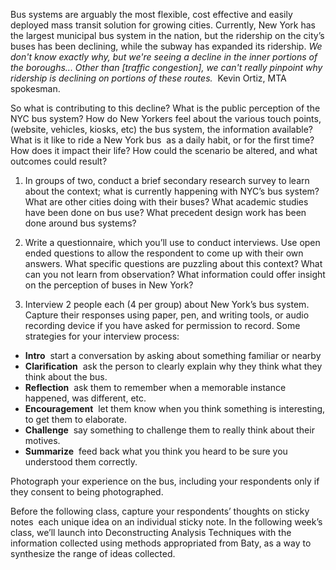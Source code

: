 Bus systems are arguably the most flexible, cost effective and easily deployed mass transit solution for growing cities. Currently, New York has the largest municipal bus system in the nation, but the ridership on the city’s buses has been declining, while the subway has expanded its ridership. *We don't know exactly why, but we're seeing a decline in the inner portions of the boroughs... Other than [traffic congestion], we can't really pinpoint why ridership is declining on portions of these routes.* ­ Kevin Ortiz, MTA spokesman. 

So what is contributing to this decline? What is the public perception of the NYC bus system? How do New Yorkers feel about the various touch points, (website, vehicles, kiosks, etc) the bus system, the information available? What is it like to ride a New York bus ­ as a daily habit, or for the first time? How does it impact their life? How could the scenario be altered, and what outcomes could result? 
 
1. In groups of two, conduct a brief secondary research survey to learn about the context; what is currently happening with NYC’s bus system? What are other cities doing with their buses? What academic studies have been done on bus use? What precedent design work has been done around bus systems?  
 
2. Write a questionnaire, which you’ll use to conduct interviews. Use open ended questions to allow the respondent to come up with their own answers. What specific questions are puzzling about this context? What can you not learn from observation? What information could offer insight on the perception of buses in New York? 
 
3. Interview 2 people each (4 per group) about New York’s bus system. 
Capture their responses using paper, pen, and writing tools, or audio recording device if you have asked for 
permission to record. Some strategies for your interview process: 

+ **Intro** ­ start a conversation by asking about something familiar or nearby 
+ **Clarification** ­ ask the person to clearly explain why they think what they think about the bus.  
+ **Reflection** ­ ask them to remember when a memorable instance happened, was different, etc. 
+ **Encouragement** ­ let them know when you think something is interesting, to get them to elaborate. 
+ **Challenge** ­ say something to challenge them to really think about their motives. 
+ **Summarize** ­ feed back what you think you heard to be sure you understood them correctly. 
 
Photograph your experience on the bus, including your respondents only if they consent to being 
photographed. 
 
Before the following class, capture your respondents’ thoughts on sticky notes ­ each unique idea on an individual 
sticky note. In the following week’s class, we’ll launch into Deconstructing Analysis Techniques with the information collected 
using methods appropriated from Baty, as a way to synthesize the range of ideas collected.  
